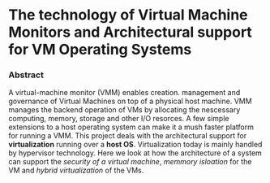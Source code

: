 # The technology of Virtual Machine Monitors and Architectural support for VM Operating Systems

### Abstract

A virtual-machine monitor (VMM) enables creation. management and governance of Virtual Machines on top of a physical host machine. VMM manages the backend operation of VMs by allocating the nescessary computing, memory, storage and other I/O resorces. A few simple extensions to a host operating system can make it a mush faster platform for running a VMM.
This project deals with the architectural support for  **virtualization** running over a **host OS**. Virtualization today is mainly handled by hypervisor technology. Here we look at how the architecture of a system can support the *security of a virtual machine*, *memmory isloation* for the VM and *hybrid virtualization* of the VMs.
